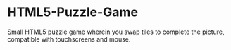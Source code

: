 # HTML5-Puzzle-Game

Small HTML5 puzzle game wherein you swap tiles to complete the picture, compatible with touchscreens and mouse.


